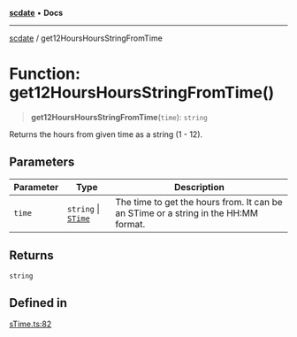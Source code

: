 [**scdate**](../README.md) • **Docs**

---

[scdate](../README.md) / get12HoursHoursStringFromTime

# Function: get12HoursHoursStringFromTime()

> **get12HoursHoursStringFromTime**(`time`): `string`

Returns the hours from given time as a string (1 - 12).

## Parameters

| Parameter | Type                                       | Description                                                                         |
| --------- | ------------------------------------------ | ----------------------------------------------------------------------------------- |
| `time`    | `string` \| [`STime`](../classes/STime.md) | The time to get the hours from. It can be an STime or a string in the HH:MM format. |

## Returns

`string`

## Defined in

[sTime.ts:82](https://github.com/ericvera/scdate/blob/main/src/sTime.ts#L82)
